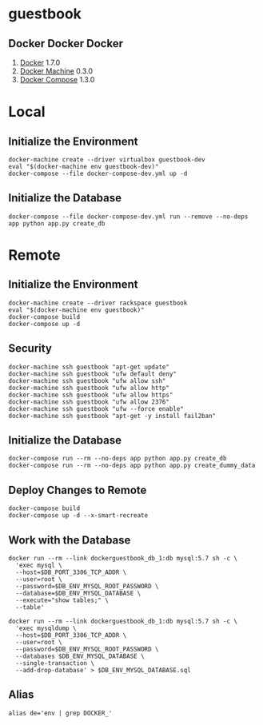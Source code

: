 # guestbook

## Docker Docker Docker

1. [Docker](https://docs.docker.com/installation/) 1.7.0
1. [Docker Machine](https://docs.docker.com/machine/#installation) 0.3.0
1. [Docker Compose](https://docs.docker.com/compose/install/) 1.3.0

# Local

## Initialize the Environment

```
docker-machine create --driver virtualbox guestbook-dev
eval "$(docker-machine env guestbook-dev)"
docker-compose --file docker-compose-dev.yml up -d
```

## Initialize the Database

```
docker-compose --file docker-compose-dev.yml run --remove --no-deps app python app.py create_db
```

# Remote

## Initialize the Environment

```
docker-machine create --driver rackspace guestbook
eval "$(docker-machine env guestbook)"
docker-compose build
docker-compose up -d
```

## Security

```
docker-machine ssh guestbook "apt-get update"
docker-machine ssh guestbook "ufw default deny"
docker-machine ssh guestbook "ufw allow ssh"
docker-machine ssh guestbook "ufw allow http"
docker-machine ssh guestbook "ufw allow https"
docker-machine ssh guestbook "ufw allow 2376"
docker-machine ssh guestbook "ufw --force enable"
docker-machine ssh guestbook "apt-get -y install fail2ban"
```

## Initialize the Database

```
docker-compose run --rm --no-deps app python app.py create_db
docker-compose run --rm --no-deps app python app.py create_dummy_data
```

## Deploy Changes to Remote

```
docker-compose build
docker-compose up -d --x-smart-recreate
```

## Work with the Database

```
docker run --rm --link dockerguestbook_db_1:db mysql:5.7 sh -c \
  'exec mysql \
  --host=$DB_PORT_3306_TCP_ADDR \
  --user=root \
  --password=$DB_ENV_MYSQL_ROOT_PASSWORD \
  --database=$DB_ENV_MYSQL_DATABASE \
  --execute="show tables;" \
  --table'

docker run --rm --link dockerguestbook_db_1:db mysql:5.7 sh -c \
  'exec mysqldump \
  --host=$DB_PORT_3306_TCP_ADDR \
  --user=root \
  --password=$DB_ENV_MYSQL_ROOT_PASSWORD \ 
  --databases $DB_ENV_MYSQL_DATABASE \
  --single-transaction \
  --add-drop-database' > $DB_ENV_MYSQL_DATABASE.sql
```

## Alias

```
alias de='env | grep DOCKER_'
```